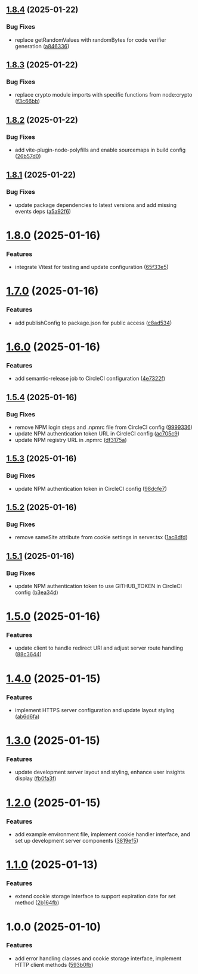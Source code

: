## [1.8.4](https://github.com/trustedshops-public/cot-js-integration-library/compare/1.8.3...1.8.4) (2025-01-22)


### Bug Fixes

* replace getRandomValues with randomBytes for code verifier generation ([a846336](https://github.com/trustedshops-public/cot-js-integration-library/commit/a84633698f1ae8d930fe1670b05ad3d29a2ab331))

## [1.8.3](https://github.com/trustedshops-public/cot-js-integration-library/compare/1.8.2...1.8.3) (2025-01-22)


### Bug Fixes

* replace crypto module imports with specific functions from node:crypto ([f3c66bb](https://github.com/trustedshops-public/cot-js-integration-library/commit/f3c66bb69822bcd13b7b43db0c6e0c4b4308c4a1))

## [1.8.2](https://github.com/trustedshops-public/cot-js-integration-library/compare/1.8.1...1.8.2) (2025-01-22)


### Bug Fixes

* add vite-plugin-node-polyfills and enable sourcemaps in build config ([26b57d0](https://github.com/trustedshops-public/cot-js-integration-library/commit/26b57d0dbe77aeca3d6029447bfb514711257175))

## [1.8.1](https://github.com/trustedshops-public/cot-js-integration-library/compare/1.8.0...1.8.1) (2025-01-22)


### Bug Fixes

* update package dependencies to latest versions and add missing events deps ([a5a92f6](https://github.com/trustedshops-public/cot-js-integration-library/commit/a5a92f641e673cb4548022f7077fb05571615eb3))

# [1.8.0](https://github.com/trustedshops-public/cot-js-integration-library/compare/1.7.0...1.8.0) (2025-01-16)


### Features

* integrate Vitest for testing and update configuration ([65f33e5](https://github.com/trustedshops-public/cot-js-integration-library/commit/65f33e510a46ba2c5ede1144c110e8f6847d41a4))

# [1.7.0](https://github.com/trustedshops-public/cot-js-integration-library/compare/1.6.0...1.7.0) (2025-01-16)


### Features

* add publishConfig to package.json for public access ([c8ad534](https://github.com/trustedshops-public/cot-js-integration-library/commit/c8ad5341b72bcf6c26b0f2f33f8bf2ec715896a1))

# [1.6.0](https://github.com/trustedshops-public/cot-js-integration-library/compare/1.5.4...1.6.0) (2025-01-16)


### Features

* add semantic-release job to CircleCI configuration ([4e7322f](https://github.com/trustedshops-public/cot-js-integration-library/commit/4e7322fcab9a9beb1295935a5f65693fe5a7ab1c))

## [1.5.4](https://github.com/trustedshops-public/cot-js-integration-library/compare/1.5.3...1.5.4) (2025-01-16)


### Bug Fixes

* remove NPM login steps and .npmrc file from CircleCI config ([9999336](https://github.com/trustedshops-public/cot-js-integration-library/commit/99993365215fe470d713e83efc274b1f6f2728c3))
* update NPM authentication token URL in CircleCI config ([ac705c9](https://github.com/trustedshops-public/cot-js-integration-library/commit/ac705c9fc9bfc41e592448845b2127f84eb4b904))
* update NPM registry URL in .npmrc ([df3175a](https://github.com/trustedshops-public/cot-js-integration-library/commit/df3175a26add394b76130156e47e91ef7f9548c4))

## [1.5.3](https://github.com/trustedshops-public/cot-js-integration-library/compare/1.5.2...1.5.3) (2025-01-16)


### Bug Fixes

* update NPM authentication token in CircleCI config ([98dcfe7](https://github.com/trustedshops-public/cot-js-integration-library/commit/98dcfe79a1527dbbb180c51c85326ea09e02c7b5))

## [1.5.2](https://github.com/trustedshops-public/cot-js-integration-library/compare/1.5.1...1.5.2) (2025-01-16)


### Bug Fixes

* remove sameSite attribute from cookie settings in server.tsx ([1ac8dfd](https://github.com/trustedshops-public/cot-js-integration-library/commit/1ac8dfdaa6cd89a12683b055c4aec6996d515f18))

## [1.5.1](https://github.com/trustedshops-public/cot-js-integration-library/compare/1.5.0...1.5.1) (2025-01-16)


### Bug Fixes

* update NPM authentication token to use GITHUB_TOKEN in CircleCI config ([b3ea34d](https://github.com/trustedshops-public/cot-js-integration-library/commit/b3ea34d8b2f0b25462b4a3fbb40ad8613f167b86))

# [1.5.0](https://github.com/trustedshops-public/cot-js-integration-library/compare/1.4.0...1.5.0) (2025-01-16)


### Features

* update client to handle redirect URI and adjust server route handling ([88c3644](https://github.com/trustedshops-public/cot-js-integration-library/commit/88c36443e7b85679af5c45c8016e4c123d016efc))

# [1.4.0](https://github.com/trustedshops-public/cot-js-integration-library/compare/1.3.0...1.4.0) (2025-01-15)


### Features

* implement HTTPS server configuration and update layout styling ([ab6d6fa](https://github.com/trustedshops-public/cot-js-integration-library/commit/ab6d6fa3a1934e42f9d5f85ff90c515ebc863813))

# [1.3.0](https://github.com/trustedshops-public/cot-js-integration-library/compare/1.2.0...1.3.0) (2025-01-15)


### Features

* update development server layout and styling, enhance user insights display ([fb0fa3f](https://github.com/trustedshops-public/cot-js-integration-library/commit/fb0fa3fa42e9d2f2c021f58c2184955f8a8f4af2))

# [1.2.0](https://github.com/trustedshops-public/cot-js-integration-library/compare/1.1.0...1.2.0) (2025-01-15)


### Features

* add example environment file, implement cookie handler interface, and set up development server components ([3819ef5](https://github.com/trustedshops-public/cot-js-integration-library/commit/3819ef5b2b73d895e6cee8b785481df5446a42c6))

# [1.1.0](https://github.com/trustedshops-public/cot-js-integration-library/compare/1.0.0...1.1.0) (2025-01-13)


### Features

* extend cookie storage interface to support expiration date for set method ([2b164fb](https://github.com/trustedshops-public/cot-js-integration-library/commit/2b164fb02dcec0414d912edb39b278338589d083))

# 1.0.0 (2025-01-10)


### Features

* add error handling classes and cookie storage interface, implement HTTP client methods ([593b0fb](https://github.com/trustedshops-public/cot-js-integration-library/commit/593b0fbe1297a8947e154ded1a872ea7bd1ec916))
